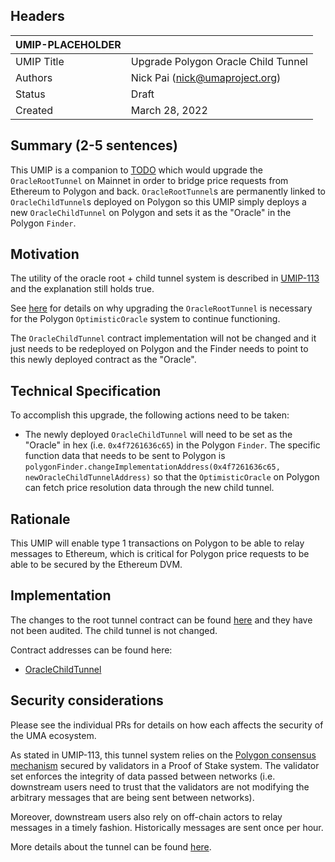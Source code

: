 ## Headers
| UMIP-PLACEHOLDER    |                                                                                                                                          |
|------------|------------------------------------------------------------------------------------------------------------------------------------------|
| UMIP Title | Upgrade Polygon Oracle Child Tunnel             |
| Authors    | Nick Pai (nick@umaproject.org) |
| Status     | Draft                                                                                                                                    |
| Created    | March 28, 2022                                                                                                                           |

## Summary (2-5 sentences)
This UMIP is a companion to [TODO]() which would upgrade the `OracleRootTunnel` on Mainnet in order to bridge price requests from Ethereum to Polygon and back. `OracleRootTunnel`s are permanently linked to `OracleChildTunnel`s deployed on Polygon so this UMIP simply deploys a new `OracleChildTunnel` on Polygon and sets it as the "Oracle" in the Polygon `Finder`.

## Motivation
The utility of the oracle root + child tunnel system is described in [UMIP-113](https://github.com/UMAprotocol/UMIPs/blob/master/UMIPs/umip-113.md) and the explanation still holds true.

See [here](TODO) for details on why upgrading the `OracleRootTunnel` is necessary for the Polygon `OptimisticOracle` system to continue functioning.

The `OracleChildTunnel` contract implementation will not be changed and it just needs to be redeployed on Polygon and the Finder needs to point to this newly deployed contract as the "Oracle".

## Technical Specification
To accomplish this upgrade, the following actions need to be taken:
- The newly deployed `OracleChildTunnel` will need to be set as the "Oracle" in hex (i.e. `0x4f7261636c65`) in the Polygon `Finder`. The specific function data that needs to be sent to Polygon is `polygonFinder.changeImplementationAddress(0x4f7261636c65, newOracleChildTunnelAddress)` so that the `OptimisticOracle` on Polygon can fetch price resolution data through the new child tunnel.

## Rationale
This UMIP will enable type 1 transactions on Polygon to be able to relay messages to Ethereum, which is critical for Polygon price requests to be able to be secured by the Ethereum DVM.

## Implementation

The changes to the root tunnel contract can be found [here](https://github.com/UMAprotocol/protocol/pull/3863) and they have not been audited. The child tunnel is not changed.

Contract addresses can be found here:
- [OracleChildTunnel](TODO)

## Security considerations
Please see the individual PRs for details on how each affects the security of the UMA ecosystem. 

As stated in UMIP-113, this tunnel system relies on the [Polygon consensus mechanism](https://docs.polygon.technology/docs/home/architecture/security-models#proof-of-stake-security) secured by validators in a Proof of Stake system. The validator set enforces the integrity of data passed between networks (i.e. downstream users need to trust that the validators are not modifying the arbitrary messages that are being sent between networks).

Moreover, downstream users also rely on off-chain actors to relay messages in a timely fashion. Historically messages are sent once per hour.

More details about the tunnel can be found [here](https://github.com/UMAprotocol/protocol/tree/master/packages/core/contracts/polygon#readme).